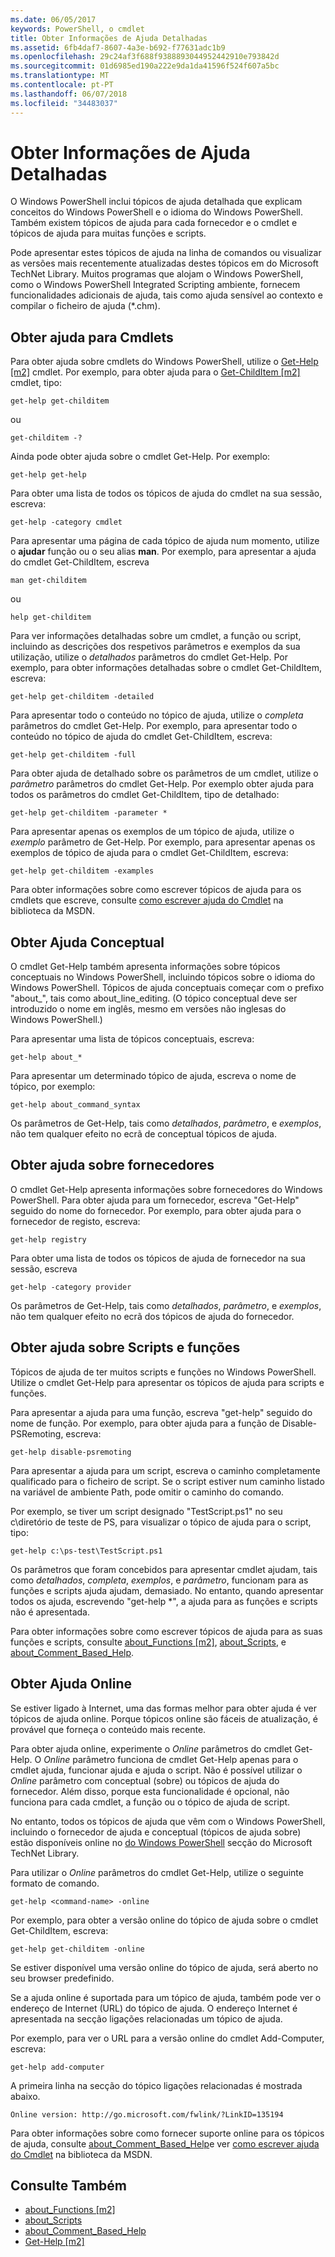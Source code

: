```yaml
---
ms.date: 06/05/2017
keywords: PowerShell, o cmdlet
title: Obter Informações de Ajuda Detalhadas
ms.assetid: 6fb4daf7-8607-4a3e-b692-f77631adc1b9
ms.openlocfilehash: 29c24af3f688f9388893044952442910e793842d
ms.sourcegitcommit: 01d6985ed190a222e9da1da41596f524f607a5bc
ms.translationtype: MT
ms.contentlocale: pt-PT
ms.lasthandoff: 06/07/2018
ms.locfileid: "34483037"
---
```

# <a name="getting-detailed-help-information"></a>Obter Informações de Ajuda Detalhadas
O Windows PowerShell inclui tópicos de ajuda detalhada que explicam conceitos do Windows PowerShell e o idioma do Windows PowerShell. Também existem tópicos de ajuda para cada fornecedor e o cmdlet e tópicos de ajuda para muitas funções e scripts.

Pode apresentar estes tópicos de ajuda na linha de comandos ou visualizar as versões mais recentemente atualizadas destes tópicos em do Microsoft TechNet Library. Muitos programas que alojam o Windows PowerShell, como o Windows PowerShell Integrated Scripting ambiente, fornecem funcionalidades adicionais de ajuda, tais como ajuda sensível ao contexto e compilar o ficheiro de ajuda (*.chm).

## <a name="getting-help-for-cmdlets"></a>Obter ajuda para Cmdlets
Para obter ajuda sobre cmdlets do Windows PowerShell, utilize o [Get-Help [m2]](https://technet.microsoft.com/library/2d7fe1b4-0025-4580-a911-d81922dd6cd2) cmdlet. Por exemplo, para obter ajuda para o [Get-ChildItem [m2]](https://technet.microsoft.com/library/4b270d63-c995-45b8-b5b4-3f8887efbfcc) cmdlet, tipo:

```
get-help get-childitem
```

ou

```
get-childitem -?
```

Ainda pode obter ajuda sobre o cmdlet Get-Help. Por exemplo:

```
get-help get-help
```

Para obter uma lista de todos os tópicos de ajuda do cmdlet na sua sessão, escreva:

```
get-help -category cmdlet
```

Para apresentar uma página de cada tópico de ajuda num momento, utilize o **ajudar** função ou o seu alias **man**. Por exemplo, para apresentar a ajuda do cmdlet Get-ChildItem, escreva

```
man get-childitem
```

ou

```
help get-childitem
```

Para ver informações detalhadas sobre um cmdlet, a função ou script, incluindo as descrições dos respetivos parâmetros e exemplos da sua utilização, utilize o *detalhados* parâmetros do cmdlet Get-Help. Por exemplo, para obter informações detalhadas sobre o cmdlet Get-ChildItem, escreva:

```
get-help get-childitem -detailed
```

Para apresentar todo o conteúdo no tópico de ajuda, utilize o *completa* parâmetros do cmdlet Get-Help. Por exemplo, para apresentar todo o conteúdo no tópico de ajuda do cmdlet Get-ChildItem, escreva:

```
get-help get-childitem -full
```

Para obter ajuda de detalhado sobre os parâmetros de um cmdlet, utilize o *parâmetro* parâmetros do cmdlet Get-Help. Por exemplo obter ajuda para todos os parâmetros do cmdlet Get-ChildItem, tipo de detalhado:

```
get-help get-childitem -parameter *
```

Para apresentar apenas os exemplos de um tópico de ajuda, utilize o *exemplo* parâmetro de Get-Help. Por exemplo, para apresentar apenas os exemplos de tópico de ajuda para o cmdlet Get-ChildItem, escreva:

```
get-help get-childitem -examples
```

Para obter informações sobre como escrever tópicos de ajuda para os cmdlets que escreve, consulte [como escrever ajuda do Cmdlet](https://go.microsoft.com/fwlink/?LinkID=123415) na biblioteca da MSDN.

## <a name="getting-conceptual-help"></a>Obter Ajuda Conceptual
O cmdlet Get-Help também apresenta informações sobre tópicos conceptuais no Windows PowerShell, incluindo tópicos sobre o idioma do Windows PowerShell. Tópicos de ajuda conceptuais começar com o prefixo "about_", tais como about_line_editing. (O tópico conceptual deve ser introduzido o nome em inglês, mesmo em versões não inglesas do Windows PowerShell.)

Para apresentar uma lista de tópicos conceptuais, escreva:

```
get-help about_*
```

Para apresentar um determinado tópico de ajuda, escreva o nome de tópico, por exemplo:

```
get-help about_command_syntax
```

Os parâmetros de Get-Help, tais como *detalhados*, *parâmetro*, e *exemplos*, não tem qualquer efeito no ecrã de conceptual tópicos de ajuda.

## <a name="getting-help-about-providers"></a>Obter ajuda sobre fornecedores
O cmdlet Get-Help apresenta informações sobre fornecedores do Windows PowerShell. Para obter ajuda para um fornecedor, escreva "Get-Help" seguido do nome do fornecedor. Por exemplo, para obter ajuda para o fornecedor de registo, escreva:

```
get-help registry
```

Para obter uma lista de todos os tópicos de ajuda de fornecedor na sua sessão, escreva

```
get-help -category provider
```

Os parâmetros de Get-Help, tais como *detalhados*, *parâmetro*, e *exemplos*, não tem qualquer efeito no ecrã dos tópicos de ajuda do fornecedor.

## <a name="getting-help-about-scripts-and-functions"></a>Obter ajuda sobre Scripts e funções
Tópicos de ajuda de ter muitos scripts e funções no Windows PowerShell. Utilize o cmdlet Get-Help para apresentar os tópicos de ajuda para scripts e funções.

Para apresentar a ajuda para uma função, escreva "get-help" seguido do nome de função. Por exemplo, para obter ajuda para a função de Disable-PSRemoting, escreva:

```
get-help disable-psremoting
```

Para apresentar a ajuda para um script, escreva o caminho completamente qualificado para o ficheiro de script. Se o script estiver num caminho listado na variável de ambiente Path, pode omitir o caminho do comando.

Por exemplo, se tiver um script designado "TestScript.ps1" no seu c\\diretório de teste de PS, para visualizar o tópico de ajuda para o script, tipo:

```
get-help c:\ps-test\TestScript.ps1
```

Os parâmetros que foram concebidos para apresentar cmdlet ajudam, tais como *detalhados*, *completa*, *exemplos*, e *parâmetro*, funcionam para as funções e scripts ajuda ajudam, demasiado. No entanto, quando apresentar todos os ajuda, escrevendo "get-help \*", a ajuda para as funções e scripts não é apresentada.

Para obter informações sobre como escrever tópicos de ajuda para as suas funções e scripts, consulte [about_Functions [m2]](https://technet.microsoft.com/library/61d40692-5300-4de9-a9b5-bae31815e105), [about_Scripts](https://technet.microsoft.com/library/7dc08334-dcfe-450b-b949-0554855623af), e [about_Comment_Based_Help](https://technet.microsoft.com/library/99a81ccc-21a0-49ec-a1b3-9efe2b4c0bbf).

## <a name="getting-help-online"></a>Obter Ajuda Online
Se estiver ligado à Internet, uma das formas melhor para obter ajuda é ver tópicos de ajuda online. Porque tópicos online são fáceis de atualização, é provável que forneça o conteúdo mais recente.

Para obter ajuda online, experimente o *Online* parâmetros do cmdlet Get-Help. O *Online* parâmetro funciona de cmdlet Get-Help apenas para o cmdlet ajuda, funcionar ajuda e ajuda o script. Não é possível utilizar o *Online* parâmetro com conceptual (sobre) ou tópicos de ajuda do fornecedor. Além disso, porque esta funcionalidade é opcional, não funciona para cada cmdlet, a função ou o tópico de ajuda de script.

No entanto, todos os tópicos de ajuda que vêm com o Windows PowerShell, incluindo o fornecedor de ajuda e conceptual (tópicos de ajuda sobre) estão disponíveis online no [do Windows PowerShell](http://go.microsoft.com/fwlink/?LinkID=107116) secção do Microsoft TechNet Library.

Para utilizar o *Online* parâmetros do cmdlet Get-Help, utilize o seguinte formato de comando.

```
get-help <command-name> -online
```

Por exemplo, para obter a versão online do tópico de ajuda sobre o cmdlet Get-ChildItem, escreva:

```
get-help get-childitem -online
```

Se estiver disponível uma versão online do tópico de ajuda, será aberto no seu browser predefinido.

Se a ajuda online é suportada para um tópico de ajuda, também pode ver o endereço de Internet (URL) do tópico de ajuda. O endereço Internet é apresentada na secção ligações relacionadas um tópico de ajuda.

Por exemplo, para ver o URL para a versão online do cmdlet Add-Computer, escreva:

```
get-help add-computer
```

A primeira linha na secção do tópico ligações relacionadas é mostrada abaixo.

```
Online version: http://go.microsoft.com/fwlink/?LinkID=135194
```

Para obter informações sobre como fornecer suporte online para os tópicos de ajuda, consulte [about_Comment_Based_Help](https://technet.microsoft.com/library/99a81ccc-21a0-49ec-a1b3-9efe2b4c0bbf)e ver [como escrever ajuda do Cmdlet](https://go.microsoft.com/fwlink/?LinkID=123415) na biblioteca da MSDN.

## <a name="see-also"></a>Consulte Também
- [about_Functions [m2]](https://technet.microsoft.com/library/61d40692-5300-4de9-a9b5-bae31815e105)
- [about_Scripts](https://technet.microsoft.com/library/7dc08334-dcfe-450b-b949-0554855623af)
- [about_Comment_Based_Help](https://technet.microsoft.com/library/99a81ccc-21a0-49ec-a1b3-9efe2b4c0bbf)
- [Get-Help [m2]](https://technet.microsoft.com/library/2d7fe1b4-0025-4580-a911-d81922dd6cd2)